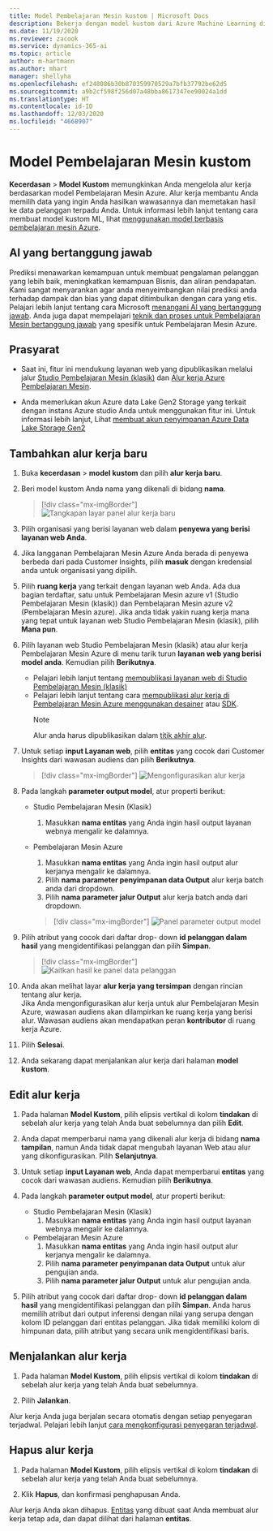 ```yaml
---
title: Model Pembelajaran Mesin kustom | Microsoft Docs
description: Bekerja dengan model kustom dari Azure Machine Learning di Dynamics 365 Customer Insights
ms.date: 11/19/2020
ms.reviewer: zacook
ms.service: dynamics-365-ai
ms.topic: article
author: m-hartmann
ms.author: mhart
manager: shellyha
ms.openlocfilehash: ef248086b30b870359970529a7bfb37792be62d5
ms.sourcegitcommit: a9b2cf598f256d07a48bba8617347ee90024a1dd
ms.translationtype: HT
ms.contentlocale: id-ID
ms.lasthandoff: 12/03/2020
ms.locfileid: "4668907"
---
```

# <a name="custom-machine-learning-models"></a>Model Pembelajaran Mesin kustom

**Kecerdasan** > **Model Kustom** memungkinkan Anda mengelola alur kerja berdasarkan model Pembelajaran Mesin Azure. Alur kerja membantu Anda memilih data yang ingin Anda hasilkan wawasannya dan memetakan hasil ke data pelanggan terpadu Anda. Untuk informasi lebih lanjut tentang cara membuat model kustom ML, lihat [menggunakan model berbasis pembelajaran mesin Azure](azure-machine-learning-experiments.md).

## <a name="responsible-ai"></a>AI yang bertanggung jawab

Prediksi menawarkan kemampuan untuk membuat pengalaman pelanggan yang lebih baik, meningkatkan kemampuan Bisnis, dan aliran pendapatan. Kami sangat menyarankan agar anda menyeimbangkan nilai prediksi anda terhadap dampak dan bias yang dapat ditimbulkan dengan cara yang etis. Pelajari lebih lanjut tentang cara Microsoft [menangani AI yang bertanggung jawab](https://www.microsoft.com/ai/responsible-ai?activetab=pivot1%3aprimaryr6). Anda juga dapat mempelajari [teknik dan proses untuk Pembelajaran Mesin bertanggung jawab](https://docs.microsoft.com/azure/machine-learning/concept-responsible-ml) yang spesifik untuk Pembelajaran Mesin Azure.

## <a name="prerequisites"></a>Prasyarat

- Saat ini, fitur ini mendukung layanan web yang dipublikasikan melalui jalur [Studio Pembelajaran Mesin (klasik)](https://studio.azureml.net) dan [Alur kerja Azure Pembelajaran Mesin](https://docs.microsoft.com/azure/machine-learning/concept-ml-pipelines).

- Anda memerlukan akun Azure data Lake Gen2 Storage yang terkait dengan instans Azure studio Anda untuk menggunakan fitur ini. Untuk informasi lebih lanjut, Lihat [membuat akun penyimpanan Azure Data Lake Storage Gen2](https://docs.microsoft.com/azure/storage/blobs/data-lake-storage-quickstart-create-account)

## <a name="add-a-new-workflow"></a>Tambahkan alur kerja baru

1. Buka **kecerdasan** > **model kustom** dan pilih **alur kerja baru**.

1. Beri model kustom Anda nama yang dikenali di bidang **nama**.

   > [!div class="mx-imgBorder"]
   > ![Tangkapan layar panel alur kerja baru](media/new-workflowv2.png "Tangkapan layar panel alur kerja baru")

1. Pilih organisasi yang berisi layanan web dalam **penyewa yang berisi layanan web Anda**.

1. Jika langganan Pembelajaran Mesin Azure Anda berada di penyewa berbeda dari pada Customer Insights, pilih **masuk** dengan kredensial anda untuk organisasi yang dipilih.

1. Pilih **ruang kerja** yang terkait dengan layanan web Anda. Ada dua bagian terdaftar, satu untuk Pembelajaran Mesin azure v1 (Studio Pembelajaran Mesin (klasik)) dan Pembelajaran Mesin azure v2 (Pembelajaran Mesin azure). Jika anda tidak yakin ruang kerja mana yang tepat untuk layanan web Studio Pembelajaran Mesin (klasik), pilih **Mana pun**.

1. Pilih layanan web Studio Pembelajaran Mesin (klasik) atau alur kerja Pembelajaran Mesin Azure di menu tarik turun **layanan web yang berisi model anda**. Kemudian pilih **Berikutnya**.
   - Pelajari lebih lanjut tentang [mempublikasi layanan web di Studio Pembelajaran Mesin (klasik)](https://docs.microsoft.com/azure/machine-learning/studio/deploy-a-machine-learning-web-service#deploy-it-as-a-new-web-service)
   - Pelajari lebih lanjut tentang cara [mempublikasi alur kerja di Pembelajaran Mesin Azure menggunakan desainer](https://docs.microsoft.com/azure/machine-learning/concept-ml-pipelines#building-pipelines-with-the-designer) atau [SDK](https://docs.microsoft.com/azure/machine-learning/concept-ml-pipelines#building-pipelines-with-the-python-sdk). 
     > [!NOTE]
     > Alur anda harus dipublikasikan dalam [titik akhir alur](https://docs.microsoft.com/azure/machine-learning/how-to-run-batch-predictions-designer#submit-a-pipeline-run).

1. Untuk setiap **input Layanan web**, pilih **entitas** yang cocok dari Customer Insights dari wawasan audiens dan pilih **Berikutnya**.

   > [!div class="mx-imgBorder"]
   > ![Mengonfigurasikan alur kerja](media/intelligence-screen2-updated.png "Mengonfigurasikan alur kerja")

1. Pada langkah **parameter output model**, atur properti berikut:
   - Studio Pembelajaran Mesin (Klasik)
      1. Masukkan **nama entitas** yang Anda ingin hasil output layanan webnya mengalir ke dalamnya.
   - Pembelajaran Mesin Azure
      1. Masukkan **nama entitas** yang Anda ingin hasil output alur kerjanya mengalir ke dalamnya.
      1. Pilih **nama parameter penyimpanan data Output** alur kerja batch anda dari dropdown.
      1. Pilih **nama parameter jalur Output** alur kerja batch anda dari dropdown.
      
      > [!div class="mx-imgBorder"]
      > ![Panel parameter output model](media/intelligence-screen3-outputparameters.png "Panel parameter output model")

1. Pilih atribut yang cocok dari daftar drop- down **id pelanggan dalam hasil** yang mengidentifikasi pelanggan dan pilih **Simpan**.
   
   > [!div class="mx-imgBorder"]
   > ![Kaitkan hasil ke panel data pelanggan](media/intelligence-screen4-relatetocustomer.png "Kaitkan hasil ke panel data pelanggan")

1. Anda akan melihat layar **alur kerja yang tersimpan** dengan rincian tentang alur kerja.    
   Jika Anda mengonfigurasikan alur kerja untuk alur Pembelajaran Mesin Azure, wawasan audiens akan dilampirkan ke ruang kerja yang berisi alur. Wawasan audiens akan mendapatkan peran **kontributor** di ruang kerja Azure.

1. Pilih **Selesai**.

1. Anda sekarang dapat menjalankan alur kerja dari halaman **model kustom**.

## <a name="edit-a-workflow"></a>Edit alur kerja

1. Pada halaman **Model Kustom**, pilih elipsis vertikal di kolom **tindakan** di sebelah alur kerja yang telah Anda buat sebelumnya dan pilih **Edit**.

1. Anda dapat memperbarui nama yang dikenali alur kerja di bidang **nama tampilan**, namun Anda tidak dapat mengubah layanan Web atau alur yang dikonfigurasikan. Pilih **Selanjutnya**.

1. Untuk setiap **input Layanan web**, Anda dapat memperbarui **entitas** yang cocok dari wawasan audiens. Kemudian pilih **Berikutnya**.

1. Pada langkah **parameter output model**, atur properti berikut:
   - Studio Pembelajaran Mesin (Klasik)
      1. Masukkan **nama entitas** yang Anda ingin hasil output layanan webnya mengalir ke dalamnya.
   - Pembelajaran Mesin Azure
      1. Masukkan **nama entitas** yang Anda ingin hasil output alur kerjanya mengalir ke dalamnya.
      1. Pilih **nama parameter penyimpanan data Output** untuk alur pengujian anda.
      1. Pilih **nama parameter jalur Output** untuk alur pengujian anda.

1. Pilih atribut yang cocok dari daftar drop- down **id pelanggan dalam hasil** yang mengidentifikasi pelanggan dan pilih **Simpan**.
   Anda harus memilih atribut dari output inferensi dengan nilai yang serupa dengan kolom ID pelanggan dari entitas pelanggan. Jika tidak memiliki kolom di himpunan data, pilih atribut yang secara unik mengidentifikasi baris.

## <a name="run-a-workflow"></a>Menjalankan alur kerja

1. Pada halaman **Model Kustom**, pilih elipsis vertikal di kolom **tindakan** di sebelah alur kerja yang telah Anda buat sebelumnya.

1. Pilih **Jalankan**.

Alur kerja Anda juga berjalan secara otomatis dengan setiap penyegaran terjadwal. Pelajari lebih lanjut [cara mengkonfigurasi penyegaran terjadwal](system.md#schedule-tab).

## <a name="delete-a-workflow"></a>Hapus alur kerja

1. Pada halaman **Model Kustom**, pilih elipsis vertikal di kolom **tindakan** di sebelah alur kerja yang telah Anda buat sebelumnya.

1. Klik **Hapus**, dan konfirmasi penghapusan Anda.

Alur kerja Anda akan dihapus. [Entitas](entities.md) yang dibuat saat Anda membuat alur kerja tetap ada, dan dapat dilihat dari halaman **entitas**.
